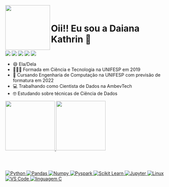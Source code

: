 <img src="https://i.picasion.com/pic91/5867c9c852d9516427f11894970e61b7.gif" align="left" width="140" height="140" border="0" /></a><br /><a href="https://picasion.com/"></a> <div> 
# Oii!! Eu sou a Daiana Kathrin 👋 
  <a href = "mailto:daianakathrin@gmail.com"><img src="https://img.shields.io/badge/-Gmail-%23333?style=for-the-badge&logo=gmail&logoColor=white" target="_blank"></a>
  <a href="https://br.linkedin.com/in/daiana-kathrin-08b6b4140" target="_blank"><img src="https://img.shields.io/badge/-LinkedIn-%230077B5?style=for-the-badge&logo=linkedin&logoColor=white" target="_blank"></a> 
  <a href="https://www.youtube.com/channel/UC2ivF3DrBGQajuDVGY2z0fQ" target="_blank"><img src="https://img.shields.io/badge/YouTube-FF0000?style=for-the-badge&logo=youtube&logoColor=white" target="_blank"></a>
  <a href="https://instagram.com/daysantoss__" target="_blank"><img src="https://img.shields.io/badge/-Instagram-%23E4405F?style=for-the-badge&logo=instagram&logoColor=white" target="_blank"></a>
  <a href="https://daianakathrin.weebly.com/" target="_blank"><img src="https://img.shields.io/badge/-Portfolio-%ffffff?style=for-the-badge&logo=Portfólio&logoColor=white" target="_blank"></a>
 
</div>

- 😄 Ela/Dela 
- 👩🏾‍🎓 Formada em Ciência e Tecnologia na UNIFESP em 2019
- 📘 Cursando Engenharia de Computação na UNIFESP com previsão de formatura em 2022
- 💻 Trabalhando como Cientista de Dados na AmbevTech
- 🤓 Estudando sobre técnicas de Ciência de Dados

<div>
  <a href="https://github.com/DaianaKathrin">
  <img height="155em" src="https://github-readme-stats.vercel.app/api?username=DaianaKathrin&show_icons=true&theme=radical&include_all_commits=true&count_private=true"/>
  <img height="155em" src="https://github-readme-stats.vercel.app/api/top-langs/?username=DaianaKathrin&layout=compact&langs_count=7&theme=radical"/>
</div>
  
 ##
<div style="display: inline_block"><br>
  
   ![Python](https://img.shields.io/badge/-Python-black?style=flat-square&logo=Python)
 ![Pandas](https://img.shields.io/badge/-Pandas-black?style=flat-square&logo=Pandas)
 ![Numpy](https://img.shields.io/badge/-Numpy-black?style=flat-square&logo=Numpy)
 ![Pyspark](https://img.shields.io/badge/-Pyspark-black?style=flat-square&logo=Apache-Spark)
 ![Scikit Learn](https://img.shields.io/badge/-Scikit%20Learn-black?style=flat-square&logo=scikit-learn)
 ![Jupyter](https://img.shields.io/badge/-Jupyter-black?style=flat-square&logo=Jupyter)
 ![Linux](https://img.shields.io/badge/-Linux-black?style=flat-square&logo=Linux)
 ![VS Code](https://img.shields.io/badge/-VS%20Code-black?style=flat-square&logo=visual-studio-code)
 ![linguagem C](https://img.shields.io/badge/-Linguagem%20C-black?style=flat-square&logo=C)
  
</div>

